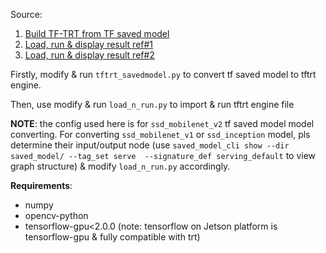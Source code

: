 Source: 
1. [Build TF-TRT from TF saved model](https://docs.nvidia.com/deeplearning/frameworks/tf-trt-user-guide/index.html#using-savedmodel)
2. [Load, run & display result ref#1](https://github.com/EdjeElectronics/TensorFlow-Object-Detection-API-Tutorial-Train-Multiple-Objects-Windows-10/blob/master/Object_detection_image.py)
3. [Load, run & display result ref#2](https://github.com/tensorflow/tensorrt/blob/r1.14+/tftrt/examples/object_detection/object_detection.py)

Firstly, modify & run `tftrt_savedmodel.py` to convert tf saved model to tftrt engine.

Then, use modify & run `load_n_run.py` to import & run tftrt engine file

**NOTE**: the config used here is for `ssd_mobilenet_v2` tf saved model model converting. For converting `ssd_mobilenet_v1` or `ssd_inception` model, pls determine their input/output node (use `saved_model_cli show --dir saved_model/ --tag_set serve  --signature_def serving_default` to view graph structure) & modify `load_n_run.py` accordingly.

**Requirements**:
* numpy
* opencv-python
* tensorflow-gpu<2.0.0 (note: tensorflow on Jetson platform is tensorflow-gpu & fully compatible with trt)
